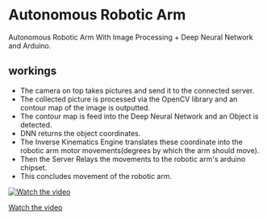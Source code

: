 # Autonomous Robotic Arm
Autonomous Robotic Arm With Image Processing + Deep Neural Network and Arduino.

## workings
- The camera on top takes pictures and send it to the connected server.
- The collected picture is processed via the OpenCV library and an contour map of the image is outputted.
- The contour map is feed into the Deep Neural Network and an Object is detected.
- DNN returns the object coordinates.
- The Inverse Kinematics Engine translates these coordinate into the robotic arm motor movements(degrees by which the arm should move).
- Then the Server Relays the movements to the robotic arm's arduino chipset.
- This concludes movement of the robotic arm.



[![Watch the video](https://img.youtube.com/vi/jhQWLCtkUKM/0.jpg)](https://www.youtube.com/watch?v=jhQWLCtkUKM)

[Watch the video](https://www.youtube.com/watch?v=jhQWLCtkUKM)

